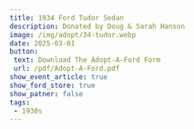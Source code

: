 ```yaml
---
title: 1934 Ford Tudor Sedan
description: Donated by Doug & Sarah Hanson
image: /img/adopt/34-tudor.webp
date: 2025-03-01
button: 
 text: Download The Adopt-A-Ford Form
 url: /pdf/Adopt-A-Ford.pdf
show_event_article: true
show_ford_store: true
show_patner: false
tags: 
 - 1930s
---
```


